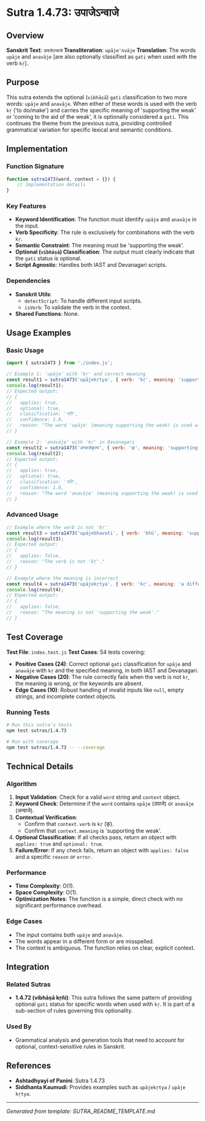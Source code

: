 # Sutra 1.4.73: उपाजेऽन्वाजे

## Overview

**Sanskrit Text**: `उपाजेऽन्वाजे`
**Transliteration**: `upāje'nvāje`
**Translation**: The words `upāje` and `anavāje` [are also optionally classified as `gati` when used with the verb `kṛ`].

## Purpose

This sutra extends the optional (`vibhāṣā`) `gati` classification to two more words: `upāje` and `anavāje`. When either of these words is used with the verb `kṛ` ('to do/make') and carries the specific meaning of 'supporting the weak' or 'coming to the aid of the weak', it is optionally considered a `gati`. This continues the theme from the previous sutra, providing controlled grammatical variation for specific lexical and semantic conditions.

## Implementation

### Function Signature
```javascript
function sutra1473(word, context = {}) {
    // Implementation details
}
```

### Key Features
- **Keyword Identification**: The function must identify `upāje` and `anavāje` in the input.
- **Verb Specificity**: The rule is exclusively for combinations with the verb `kṛ`.
- **Semantic Constraint**: The meaning must be 'supporting the weak'.
- **Optional (`vibhāṣā`) Classification**: The output must clearly indicate that the `gati` status is optional.
- **Script Agnostic**: Handles both IAST and Devanagari scripts.

### Dependencies
- **Sanskrit Utils**:
  - `detectScript`: To handle different input scripts.
  - `isVerb`: To validate the verb in the context.
- **Shared Functions**: None.

## Usage Examples

### Basic Usage
```javascript
import { sutra1473 } from './index.js';

// Example 1: 'upāje' with 'kṛ' and correct meaning
const result1 = sutra1473('upājekṛtya', { verb: 'kṛ', meaning: 'supporting the weak' });
console.log(result1);
// Expected output:
// {
//   applies: true,
//   optional: true,
//   classification: 'गति',
//   confidence: 1.0,
//   reason: "The word 'upāje' (meaning supporting the weak) is used with the verb 'kṛ', so its gati classification is optional."
// }

// Example 2: 'anavāje' with 'kṛ' in Devanagari
const result2 = sutra1473('अन्वाजेकृत्य', { verb: 'कृ', meaning: 'supporting the weak' });
console.log(result2);
// Expected output:
// {
//   applies: true,
//   optional: true,
//   classification: 'गति',
//   confidence: 1.0,
//   reason: "The word 'anavāje' (meaning supporting the weak) is used with the verb 'kṛ', so its gati classification is optional."
// }
```

### Advanced Usage
```javascript
// Example where the verb is not 'kṛ'
const result3 = sutra1473('upājebhavati', { verb: 'bhū', meaning: 'supporting the weak' });
console.log(result3);
// Expected output:
// {
//   applies: false,
//   reason: "The verb is not 'kṛ'."
// }

// Example where the meaning is incorrect
const result4 = sutra1473('upājekṛtya', { verb: 'kṛ', meaning: 'a different action' });
console.log(result4);
// Expected output:
// {
//   applies: false,
//   reason: "The meaning is not 'supporting the weak'."
// }
```

## Test Coverage

**Test File**: `index.test.js`
**Test Cases**: 54 tests covering:
- **Positive Cases (24)**: Correct optional `gati` classification for `upāje` and `anavāje` with `kṛ` and the specified meaning, in both IAST and Devanagari.
- **Negative Cases (20)**: The rule correctly fails when the verb is not `kṛ`, the meaning is wrong, or the keywords are absent.
- **Edge Cases (10)**: Robust handling of invalid inputs like `null`, empty strings, and incomplete context objects.

### Running Tests
```bash
# Run this sutra's tests
npm test sutras/1.4.73

# Run with coverage
npm test sutras/1.4.73 -- --coverage
```

## Technical Details

### Algorithm
1.  **Input Validation**: Check for a valid `word` string and `context` object.
2.  **Keyword Check**: Determine if the `word` contains `upāje` (उपाजे) or `anavāje` (अन्वाजे).
3.  **Contextual Verification**:
    -   Confirm that `context.verb` is `kṛ` (कृ).
    -   Confirm that `context.meaning` is 'supporting the weak'.
4.  **Optional Classification**: If all checks pass, return an object with `applies: true` and `optional: true`.
5.  **Failure/Error**: If any check fails, return an object with `applies: false` and a specific `reason` or `error`.

### Performance
-   **Time Complexity**: O(1).
-   **Space Complexity**: O(1).
-   **Optimization Notes**: The function is a simple, direct check with no significant performance overhead.

### Edge Cases
-   The input contains both `upāje` and `anavāje`.
-   The words appear in a different form or are misspelled.
-   The context is ambiguous. The function relies on clear, explicit context.

## Integration

### Related Sutras
-   **1.4.72 (vibhāṣā kṛñi)**: This sutra follows the same pattern of providing optional `gati` status for specific words when used with `kṛ`. It is part of a sub-section of rules governing this optionality.

### Used By
-   Grammatical analysis and generation tools that need to account for optional, context-sensitive rules in Sanskrit.

## References

-   **Ashtadhyayi of Panini**: Sutra 1.4.73
-   **Siddhanta Kaumudi**: Provides examples such as `upājekṛtya` / `upāje kṛtya`.

---

*Generated from template: SUTRA_README_TEMPLATE.md*
